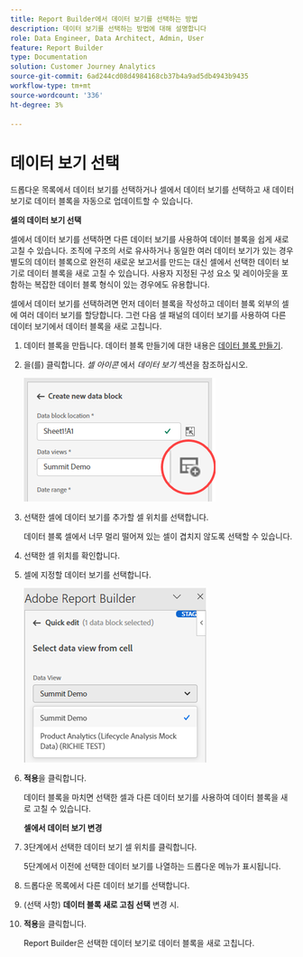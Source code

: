 ```yaml
---
title: Report Builder에서 데이터 보기를 선택하는 방법
description: 데이터 보기를 선택하는 방법에 대해 설명합니다
role: Data Engineer, Data Architect, Admin, User
feature: Report Builder
type: Documentation
solution: Customer Journey Analytics
source-git-commit: 6ad244cd08d4984168cb37b4a9ad5db4943b9435
workflow-type: tm+mt
source-wordcount: '336'
ht-degree: 3%

---
```



# 데이터 보기 선택

드롭다운 목록에서 데이터 보기를 선택하거나 셀에서 데이터 보기를 선택하고 새 데이터 보기로 데이터 블록을 자동으로 업데이트할 수 있습니다.

**셀의 데이터 보기 선택**

셀에서 데이터 보기를 선택하면 다른 데이터 보기를 사용하여 데이터 블록을 쉽게 새로 고칠 수 있습니다. 조직에 구조의 서로 유사하거나 동일한 여러 데이터 보기가 있는 경우 별도의 데이터 블록으로 완전히 새로운 보고서를 만드는 대신 셀에서 선택한 데이터 보기로 데이터 블록을 새로 고칠 수 있습니다. 사용자 지정된 구성 요소 및 레이아웃을 포함하는 복잡한 데이터 블록 형식이 있는 경우에도 유용합니다.

셀에서 데이터 보기를 선택하려면 먼저 데이터 블록을 작성하고 데이터 블록 외부의 셀에 여러 데이터 보기를 할당합니다. 그런 다음 셀 패널의 데이터 보기를 사용하여 다른 데이터 보기에서 데이터 블록을 새로 고칩니다.

1. 데이터 블록을 만듭니다.
데이터 블록 만들기에 대한 내용은 [데이터 블록 만들기](/help/report-builder/create-a-data-block.md).

1. 을(를) 클릭합니다. *셀 아이콘* 에서 *데이터 보기* 섹션을 참조하십시오.

   ![셀 아이콘](/help/report-builder/assets/cell-icon.png)

1. 선택한 셀에 데이터 보기를 추가할 셀 위치를 선택합니다.

   데이터 블록 셀에서 너무 멀리 떨어져 있는 셀이 겹치지 않도록 선택할 수 있습니다.

1. 선택한 셀 위치를 확인합니다.

1. 셀에 지정할 데이터 보기를 선택합니다.

   ![셀 아이콘](/help/report-builder/assets/select-data-view.png)

1. **적용**&#x200B;을 클릭합니다.

   데이터 블록을 마치면 선택한 셀과 다른 데이터 보기를 사용하여 데이터 블록을 새로 고칠 수 있습니다.

   **셀에서 데이터 보기 변경**

1. 3단계에서 선택한 데이터 보기 셀 위치를 클릭합니다.

   5단계에서 이전에 선택한 데이터 보기를 나열하는 드롭다운 메뉴가 표시됩니다.

1. 드롭다운 목록에서 다른 데이터 보기를 선택합니다.

1. (선택 사항) **데이터 블록 새로 고침 선택** 변경 시.

1. **적용**&#x200B;을 클릭합니다.

   Report Builder은 선택한 데이터 보기로 데이터 블록을 새로 고칩니다.
